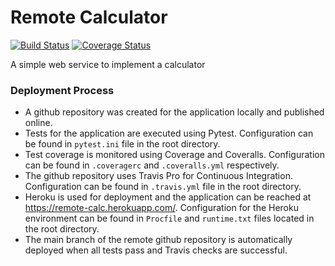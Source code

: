 # Remote Calculator 
[![Build Status](https://travis-ci.com/elizabethadegbaju/remoteCalc.svg?token=bjVA5yVyCJTyj8dF3LYp&branch=main)](https://travis-ci.com/elizabethadegbaju/remoteCalc)
[![Coverage Status](https://coveralls.io/repos/github/elizabethadegbaju/remoteCalc/badge.svg?t=sdwVRu)](https://coveralls.io/github/elizabethadegbaju/remoteCalc)

 A simple web service to implement a calculator

### Deployment Process
 - A github repository was created for the application locally and published online.
 - Tests for the application are executed using Pytest. Configuration can be
  found in ```pytest.ini``` file in the root directory. 
 - Test coverage is monitored using Coverage and Coveralls. Configuration
  can be found in ```.coveragerc``` and ```.coveralls.yml``` respectively.
 - The github repository uses Travis Pro for Continuous Integration. Configuration can be found in ```.travis.yml``` file in the root directory.
 - Heroku is used for deployment and the application can be reached at 
 https://remote-calc.herokuapp.com/. Configuration for the Heroku
  environment can be found in ```Procfile``` and ```runtime.txt``` files
   located in the root directory.
 - The main branch of the remote github repository is automatically deployed
  when all tests pass and Travis checks are successful. 